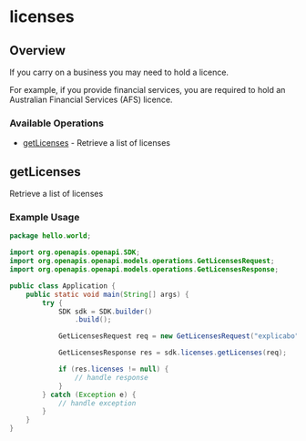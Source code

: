 # licenses

## Overview

If you carry on a business you may need to hold a licence.

  For example, if you provide financial services, you are required to hold an Australian Financial
  Services (AFS) licence.


### Available Operations

* [getLicenses](#getlicenses) - Retrieve a list of licenses

## getLicenses

Retrieve a list of licenses


### Example Usage

```java
package hello.world;

import org.openapis.openapi.SDK;
import org.openapis.openapi.models.operations.GetLicensesRequest;
import org.openapis.openapi.models.operations.GetLicensesResponse;

public class Application {
    public static void main(String[] args) {
        try {
            SDK sdk = SDK.builder()
                .build();

            GetLicensesRequest req = new GetLicensesRequest("explicabo");            

            GetLicensesResponse res = sdk.licenses.getLicenses(req);

            if (res.licenses != null) {
                // handle response
            }
        } catch (Exception e) {
            // handle exception
        }
    }
}
```
